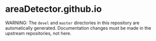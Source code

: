 # areaDetector.github.io

WARNING: The ```devel``` and ```master``` directories in this repository are automatically generated. 
Documentation changes must be made in the upstream repositories, not here.
